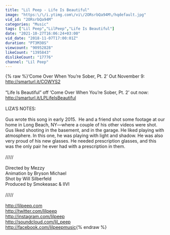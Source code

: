 ```yaml
---
title: "Lil Peep - Life Is Beautiful"
image: "https:\/\/i.ytimg.com\/vi\/2ORsrbQa94M\/hqdefault.jpg"
vid_id: "2ORsrbQa94M"
categories: "Music"
tags: ["Lil Peep","LilPeep","Life Is Beautiful"]
date: "2021-10-27T16:06:24+03:00"
vid_date: "2018-11-07T17:00:01Z"
duration: "PT3M30S"
viewcount: "90952828"
likeCount: "1395843"
dislikeCount: "17776"
channel: "Lil Peep"
---
```

{% raw %}‘Come Over When You’re Sober, Pt. 2’ Out November 9: <br /><a rel="nofollow" target="blank" href="http://smarturl.it/COWYS2">http://smarturl.it/COWYS2</a> <br /> <br />“Life Is Beautiful” off ‘Come Over When You’re Sober, Pt. 2’ out now:<br /><a rel="nofollow" target="blank" href="http://smarturl.it/LPLifeIsBeautiful">http://smarturl.it/LPLifeIsBeautiful</a><br /><br />LIZA’S NOTES:<br /><br />Gus wrote this song in early 2015.  He and a friend shot some footage at our home in Long Beach, NY—where a couple of his other videos were shot. Gus liked shooting in the basement, and in the garage. He liked playing with atmosphere.  In this one, he was playing with light and shadow.  He was also very proud of his new glasses.  He needed prescription glasses, and this was the only pair he ever had with a prescription in them. <br /><br />/////<br /> <br />Directed by Mezzy<br />Animation by Bryson Michael<br />Shot by Will Silberfeld<br />Produced by Smokeasac &amp; IIVI<br /> <br />/////<br /> <br /><a rel="nofollow" target="blank" href="http://lilpeep.com">http://lilpeep.com</a><br /><a rel="nofollow" target="blank" href="http://twitter.com/lilpeep">http://twitter.com/lilpeep</a> <br /><a rel="nofollow" target="blank" href="http://instagram.com/lilpeep">http://instagram.com/lilpeep</a> <br /><a rel="nofollow" target="blank" href="http://soundcloud.com/lil_peep">http://soundcloud.com/lil_peep</a> <br /><a rel="nofollow" target="blank" href="http://facebook.com/lilpeepmusic">http://facebook.com/lilpeepmusic</a>{% endraw %}
